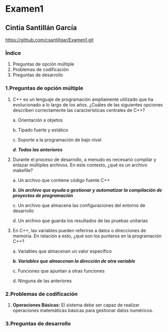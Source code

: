 # Examen1
## Cintia Santillán García

https://github.com/csantillgar/Examen1.git

### Índice
1. Preguntas de opción múltiple 
2. Problemas de codificación
3. Preguntas de desarrollo
### 1.Preguntas de opción múltiple
1. C++ es un lenguaje de programación ampliamente utilizado que ha evolucionado a lo largo de los años. ¿Cuáles de las siguientes opciones describen correctamente las características centrales de C++?
    
    a. Orientación a objetos
    
    b. Tipado fuerte y estático
    
    c. Soporte a la programación de bajo nivel
    
    ***d. Todas las anteriores***

2. Durante el proceso de desarrollo, a menudo es necesario compilar y enlazar múltiples archivos. En este contexto, ¿qué es un archivo makefile?

    a. Un archivo que contiene código fuente C++

    ***b. Un archivo que ayuda a gestionar y automatizar la compilación de proyectos de programación***

    c. Un archivo que almacena las configuraciones del entorno de desarrollo

    d. Un archivo que guarda los resultados de las pruebas unitarias

3. En C++, las variables pueden referirse a datos o direcciones de memoria. En relación a esto, ¿qué son los punteros en la programación C++?

    a. Variables que almacenan un valor específico

    ***b. Variables que almacenan la dirección de otra variable***

    c. Funciones que apuntan a otras funciones

    d. Ninguna de las anteriores


    
### 2.Problemas de codificación
1. **Operaciones Básicas:** El sistema debe ser capaz de realizar operaciones matemáticas básicas para gestionar datos numéricos.






### 3.Preguntas de desarrollo
